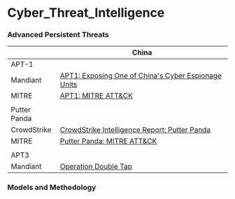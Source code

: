 # Cyber_Threat_Intelligence

### [](#apts) Advanced Persistent Threats
| | China |
| --- | --- |
| APT-1 | |
| Mandiant | [APT1: Exposing One of China's Cyber Espionage Units ](https://www.mandiant.com/sites/default/files/2021-09/mandiant-apt1-report.pdf) |
| MITRE | [APT1: MITRE ATT&CK ](https://attack.mitre.org/groups/G0006/) |
| | |
| Putter Panda | |
| CrowdStrike| [ CrowdStrike Intelligence Report: Putter Panda ](https://cdn0.vox-cdn.com/assets/4589853/crowdstrike-intelligence-report-putter-panda.original.pdf) |
| MITRE| [Putter Panda: MITRE ATT&CK ](https://attack.mitre.org/groups/G0024/) |
| | |
| APT3 | |
| Mandiant| [ Operation Double Tap ](https://www.mandiant.com/resources/blog/operation-doubletap) |

### [](#methodology) Models and Methodology
